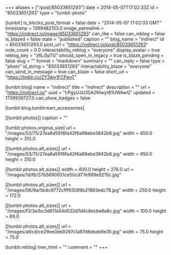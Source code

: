 +++
aliases = ["/post/85033651293"]
date = 2014-05-07T17:02:33Z
id = "85033651293"
type = "tumblr-photo"

[tumblr]
is_blocks_post_format = false
date = "2014-05-07 17:02:33 GMT"
timestamp = 1399482153.0
image_permalink = "https://indirect.io/image/85033651293"
can_like = false
can_reblog = false
is_blazed = false
state = "published"
caption = ""
blog_name = "indirect"
id = 85033651293.0
post_url = "https://indirect.io/post/85033651293"
note_count = 0.0
interactability_reblog = "everyone"
display_avatar = true
reblog_key = "z6Li5pTG"
should_open_in_legacy = true
is_blaze_pending = false
slug = ""
format = "markdown"
summary = ""
can_reply = false
type = "photo"
id_string = "85033651293"
interactability_blaze = "everyone"
can_send_in_message = true
can_blaze = false
short_url = "https://tmblr.co/ZY3jby1FCPenT"

[tumblr.blog]
name = "indirect"
title = "indirect"
description = ""
url = "https://indirect.io/"
uuid = "t:PgyUJU3SA2Klwyt81UWAwQ"
updated = 1739939727.0
can_show_badges = false

[tumblr.blog.tumblrmart_accessories]

[[tumblr.photos]]
caption = ""

[tumblr.photos.original_size]
url = "/images/53/75/27ea8a5916fa42f6a98ebe3842b8.jpg"
width = 450.0
height = 310.0

[[tumblr.photos.alt_sizes]]
url = "/images/53/75/27ea8a5916fa42f6a98ebe3842b8.jpg"
width = 450.0
height = 310.0

[[tumblr.photos.alt_sizes]]
width = 400.0
height = 276.0
url = "/images/1d/fb/57b5690931ce50cd77e999e9215c.jpg"

[[tumblr.photos.alt_sizes]]
url = "/images/06/9a/5b4c9772cfff63099b21883edc78.jpg"
width = 250.0
height = 172.0

[[tumblr.photos.alt_sizes]]
url = "/images/f3/3e/bc3d611a54d532d7d4c8ecbe8a8c.jpg"
width = 100.0
height = 69.0

[[tumblr.photos.alt_sizes]]
url = "/images/af/cd/ce29ee0eb9297c1a97d8ebeb9e35.jpg"
width = 75.0
height = 75.0

[tumblr.reblog]
tree_html = ""
comment = ""
+++
